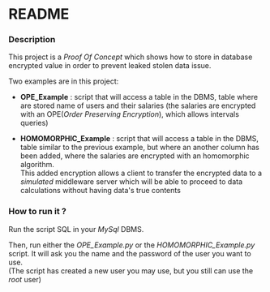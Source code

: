 # README

### Description

This project is a *Proof Of Concept* which shows how to store in database encrypted value in order to prevent leaked stolen data issue.

Two examples are in this project:
    
 * **OPE_Example** : script that will access a table in the DBMS, table where are stored name of users and their salaries (the salaries
 are encrypted with an OPE(*Order Preserving Encryption*), which allows intervals queries)
 
 * **HOMOMORPHIC_Example** : script that will access a table in the DBMS, table similar to the previous example,
 but where an another column has been added, where the salaries are encrypted with an homomorphic algorithm.<br/>
 This added encryption allows a client to transfer the encrypted data to a *simulated* middleware server
 which will be able to proceed to data calculations without having data's true contents


### How to run it ?

Run the script SQL in your *MySql* DBMS.

Then, run either the *OPE_Example.py* or the *HOMOMORPHIC_Example.py* script.
It will ask you the name and the password of the user you want to use.<br/>
(The script has created a new user you may use, but you still can use the *root* user)